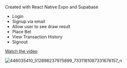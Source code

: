 Created with React Native Expo and Supabase
- Login
- Signup via email
- Allow user to see draw result
- Place Bet
- View Transaction History
- Signout

<a href="https://www.youtube.com/watch?v=gRUwTU5uz9k" target="_blank">Watch the video</a>


![446035410_512898237975899_7331181087331676157_n](https://github.com/rdeano/lasttwo/assets/5042297/1e445927-0489-4c3c-b7b1-7c0daf5434c6)



